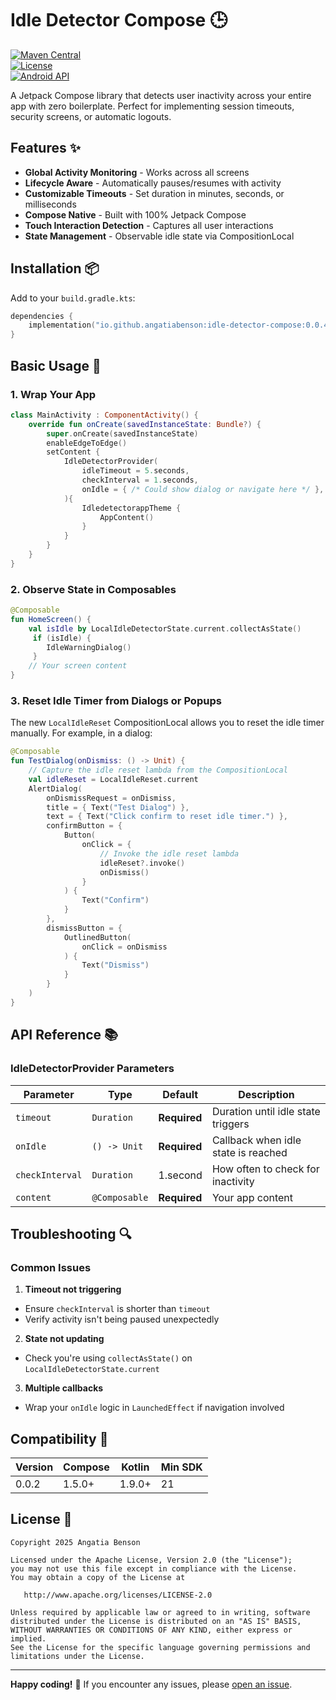 

# Idle Detector Compose 🕒

[![Maven Central](https://img.shields.io/maven-central/v/io.github.angatiabenson/idle-detector-compose)](https://search.maven.org/artifact/io.github.angatiabenson/idle-detector-compose)  
[![License](https://img.shields.io/badge/License-Apache%202.0-blue.svg)](https://opensource.org/licenses/Apache-2.0)  
[![Android API](https://img.shields.io/badge/API-21%2B-brightgreen.svg)](https://android-arsenal.com/api?level=21)

A Jetpack Compose library that detects user inactivity across your entire app with zero boilerplate. Perfect for implementing session timeouts, security screens, or automatic logouts.

## Features ✨
- **Global Activity Monitoring** - Works across all screens
- **Lifecycle Aware** - Automatically pauses/resumes with activity
- **Customizable Timeouts** - Set duration in minutes, seconds, or milliseconds
- **Compose Native** - Built with 100% Jetpack Compose
- **Touch Interaction Detection** - Captures all user interactions
- **State Management** - Observable idle state via CompositionLocal

## Installation 📦

Add to your `build.gradle.kts`:

```kotlin  
dependencies {  
    implementation("io.github.angatiabenson:idle-detector-compose:0.0.4") 
}  
```  

## Basic Usage 🚀

### 1. Wrap Your App
```kotlin  
class MainActivity : ComponentActivity() {
    override fun onCreate(savedInstanceState: Bundle?) {
        super.onCreate(savedInstanceState)
        enableEdgeToEdge()
        setContent {
            IdleDetectorProvider(
                idleTimeout = 5.seconds,
                checkInterval = 1.seconds,
                onIdle = { /* Could show dialog or navigate here */ },
            ){ 
                IdledetectorappTheme {
                    AppContent()
                }
            }
        }
    }
}
```  

### 2. Observe State in Composables
```kotlin  
@Composable  
fun HomeScreen() {  
    val isIdle by LocalIdleDetectorState.current.collectAsState()  
     if (isIdle) {  
        IdleWarningDialog() 
     }  
    // Your screen content 
}  
```  

### 3. Reset Idle Timer from Dialogs or Popups

The new `LocalIdleReset` CompositionLocal allows you to reset the idle timer manually. For example, in a dialog:

```kotlin
@Composable
fun TestDialog(onDismiss: () -> Unit) {
    // Capture the idle reset lambda from the CompositionLocal
    val idleReset = LocalIdleReset.current
    AlertDialog(
        onDismissRequest = onDismiss,
        title = { Text("Test Dialog") },
        text = { Text("Click confirm to reset idle timer.") },
        confirmButton = {
            Button(
                onClick = {
                    // Invoke the idle reset lambda
                    idleReset?.invoke()
                    onDismiss()
                }
            ) {
                Text("Confirm")
            }
        },
        dismissButton = {
            OutlinedButton(
                onClick = onDismiss
            ) {
                Text("Dismiss")
            }
        }
    )
}

```
## API Reference 📚

### IdleDetectorProvider Parameters
| Parameter       | Type          | Default      | Description                         |  
|-----------------|---------------|--------------|-------------------------------------|  
| `timeout`       | `Duration`    | **Required** | Duration until idle state triggers  |  
| `onIdle`        | `() -> Unit`  | **Required** | Callback when idle state is reached |  
| `checkInterval` | `Duration`    | 1.second     | How often to check for inactivity   |  
| `content`       | `@Composable` | **Required** | Your app content                    |  

## Troubleshooting 🔍

### Common Issues
1. **Timeout not triggering**
- Ensure `checkInterval` is shorter than `timeout`
- Verify activity isn't being paused unexpectedly

2. **State not updating**
- Check you're using `collectAsState()` on `LocalIdleDetectorState.current`

3. **Multiple callbacks**
- Wrap your `onIdle` logic in `LaunchedEffect` if navigation involved

## Compatibility 🤝

| Version | Compose | Kotlin | Min SDK |  
|---------|---------|--------|---------|  
| 0.0.2   | 1.5.0+  | 1.9.0+ | 21      |  

## License 📄
```text  
Copyright 2025 Angatia Benson  
  
Licensed under the Apache License, Version 2.0 (the "License");  
you may not use this file except in compliance with the License.  
You may obtain a copy of the License at  
  
   http://www.apache.org/licenses/LICENSE-2.0  
  
Unless required by applicable law or agreed to in writing, software  
distributed under the License is distributed on an "AS IS" BASIS,  
WITHOUT WARRANTIES OR CONDITIONS OF ANY KIND, either express or implied.  
See the License for the specific language governing permissions and  
limitations under the License.  
```  
  
---  

**Happy coding!** 🎉 If you encounter any issues, please [open an issue](https://github.com/angatiabenson/idle-detector-compose/issues).